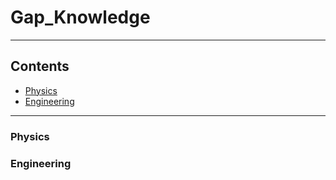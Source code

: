 # Gap_Knowledge

------

## Contents
- [Physics](#Physics)
- [Engineering](#Engineering)

------
### Physics


### Engineering
